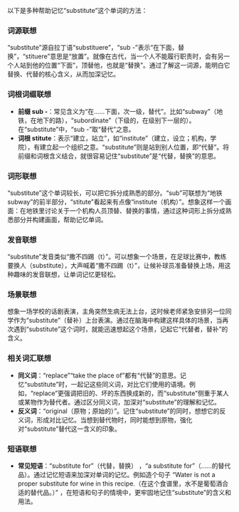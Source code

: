 以下是多种帮助记忆“substitute”这个单词的方法：

### 词源联想
“substitute”源自拉丁语“substituere”，“sub -”表示“在下面，替换”，“stituere”意思是“放置”。就像在古代，当一个人不能履行职责时，会有另一个人站到他的位置“下面”，顶替他，也就是“替换”。通过了解这一词源，能明白它替换、代替的核心含义，从而加深记忆。

### 词根词缀联想
 - **前缀 sub -**：常见含义为“在……下面，次一级，替代”。比如“subway”（地铁，在地下的路），“subordinate”（下级的，在级别下一层的）。在“substitute”中，“sub -”取“替代”之意。
 - **词根 stitute**：表示“建立，站立”，如“institute”（建立，设立；机构，学院），有建立起一个组织之意。“substitute”则是站到别人位置，即“代替”。将前缀和词根含义结合，就很容易记住“substitute”是“代替，替换”的意思。

### 词形联想
“substitute”这个单词较长，可以把它拆分成熟悉的部分。“sub”可联想为“地铁 subway”的前半部分，“stitute”看起来有点像“institute（机构）”。想象这样一个画面：在地铁里讨论关于一个机构人员顶替、替换的事情，通过这种词形上拆分成熟悉部分并构建画面，帮助记忆单词。

### 发音联想
“substitute”发音类似“撒不四踢（t）”。可以想象一个场景，在足球比赛中，教练要换人（substitute），大声喊着“撒不四踢（t）”，让候补球员准备替换上场，用这种趣味的发音联想，让单词记忆更轻松。

### 场景联想
想象一场学校的话剧表演，主角突然生病无法上台，这时候老师紧急安排另一位同学作为“substitute”（替补）上台表演。通过在脑海中构建这样具体的场景，当再次遇到“substitute”这个词时，就能迅速想起这个场景，记起它“代替者，替补”的含义。

### 相关词汇联想
 - **同义词**：“replace”“take the place of”都有“代替”的意思。记忆“substitute”时，一起记这些同义词，对比它们使用的语境。例如，“replace”更强调把旧的、坏的东西换成新的，而“substitute”侧重于某人或某物作为替代者。通过区分同义词，加深对“substitute”的理解和记忆。
 - **反义词**：“original（原物；原始的）”。记住“substitute”的同时，想想它的反义词，形成对比记忆。当想到替代物时，同时能想到原物，强化对“substitute”替代这一含义的印象。

### 短语联想
 - **常见短语**：“substitute for”（代替，替换） ，“a substitute for”（……的替代品）。通过记忆短语来加深对单词的记忆。例如造个句子 “Water is not a proper substitute for wine in this recipe.（在这个食谱里，水不是葡萄酒合适的替代品。）” ，在短语和句子的情境中，更牢固地记住“substitute”的含义和用法。 